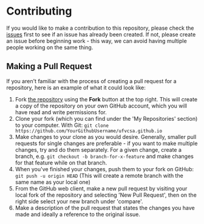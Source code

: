 # Contributing

If you would like to make a contribution to this repository, please check the [issues](https://github.com/ufvcsa/ufvcsa.github.io/issues) first to see if an issue has already been created. If not, please create an issue before beginning work - this way, we can avoid having multiple people working on the same thing.

## Making a Pull Request

If you aren't familiar with the process of creating a pull request for a repository, here is an example of what it could look like:

1. Fork [the repository](https://github.com/ufvcsa/ufvcsa.github.io) using the **Fork** button at the top right. This will create a copy of the repository on your own GitHub account, which you will have read and write permissions for.
2. Clone your fork (which you can find under the 'My Repositories' section) to your computer. With Git: `git clone https://github.com/YourGithubUsername/ufvcsa.github.io`
3. Make changes to your clone as you would desire. Generally, smaller pull requests for single changes are preferable - if you want to make multiple changes, try and do them separately. For a given change, create a branch, e.g. `git checkout -b branch-for-x-feature` and make changes for that feature while on that branch.
4. When you've finished your changes, push them to your fork on GitHub: `git push -u origin HEAD` (This will create a remote branch with the same name as your local one)
5. From the GitHub web client, make a new pull request by visiting your local fork of the repository and selecting 'New Pull Request', then on the right side select your new branch under 'compare'. 
6. Make a description of the pull request that states the changes you have made and ideally a reference to the original issue.

